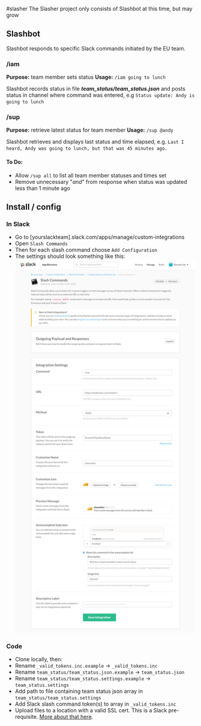 #slasher
The Slasher project only consists of Slashbot at this time, but may grow


## Slashbot
Slashbot responds to specific Slack commands initiated by the EU team.



### /iam

**Purpose:** team member sets status
**Usage:** `/iam going to lunch`

Slashbot records status in file ***team_status/team_status.json*** and posts status in channel where command was entered,
e.g `Status update: Andy is going to lunch`



### /sup
**Purpose:** retrieve latest status for team member
**Usage:** `/sup @andy`

Slashbot retrieves and displays last status and time elapsed,
e.g. `Last I heard, Andy was going to lunch, but that was 45 minutes ago.`

#### To Do:
- Allow `/sup all` to list all team member statuses and times set
- Remove unnecessary "*and*" from response when status was updated less than 1 minute ago



## Install / config
### In Slack
- Go to [yourslackteam].slack.com/apps/manage/custom-integrations
- Open `Slash Commands`
- Then for each slash command choose `Add Configuration`
- The settings should look something like this:
![Slack slash command settings](/readme_img/slack-slash-command-settings.jpg?raw=true)

### Code
- Clone locally, then:
- Rename `_valid_tokens.inc.example` -> `_valid_tokens.inc`
- Rename `team_status/team_status.json.example` -> `team_status.json`
- Rename `team_status/team_status.settings.example` -> `team_status.settings`
- Add path to file containing team status json array in `team_status/team_status.settings`
- Add Slack slash command token(s) to array in `_valid_tokens.inc`
- Upload files to a location with a valid SSL cert. This is a Slack pre-requisite. [More about that here](https://api.slack.com/slash-commands#ssl).

